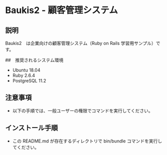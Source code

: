 # Baukis2 - 顧客管理システム

## 説明

Baukis2　は企業向けの顧客管理システム（Ruby on Rails 学習用サンプル）です。

##　推奨されるシステム環境

* Ubuntu 18.04
* Ruby 2.6.4
* PostgreSQL 11.2

## 注意事項

* 以下の手順では、一般ユーザーの権限でコマンドを実行してください。

## インストール手順

* この README.md が存在するディレクトリで bin/bundle コマンドを実行してください。
